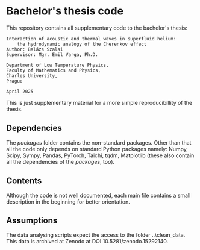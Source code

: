 # Bachelor's thesis code
This repository contains all supplementary code to the bachelor's thesis:

    Interaction of acoustic and thermal waves in superfluid helium: 
        the hydrodynamic analogy of the Cherenkov effect
    Author: Balázs Szalai
    Supervisor: Mgr. Emil Varga, Ph.D.
    
    Department of Low Temperature Physics, 
    Faculty of Mathematics and Physics,
    Charles University, 
    Prague
    
    April 2025

This is just supplementary material for a more simple reproducibillity of the thesis.

## Dependencies
The $packages$ folder contains the non-standard packages. Other than that all the code only depends on standard Python packages namely:
Numpy, Scipy, Sympy, Pandas, PyTorch, Taichi, tqdm, Matplotlib (these also contain all the dependencies of the $packages$, too).

## Contents
Although the code is not well documented, each main file contains a small description in the beginning for better orientation.

## Assumptions
The data analysing scripts expect the access to the folder ..\clean_data. This data is archived at Zenodo at DOI 10.5281/zenodo.15292140.
